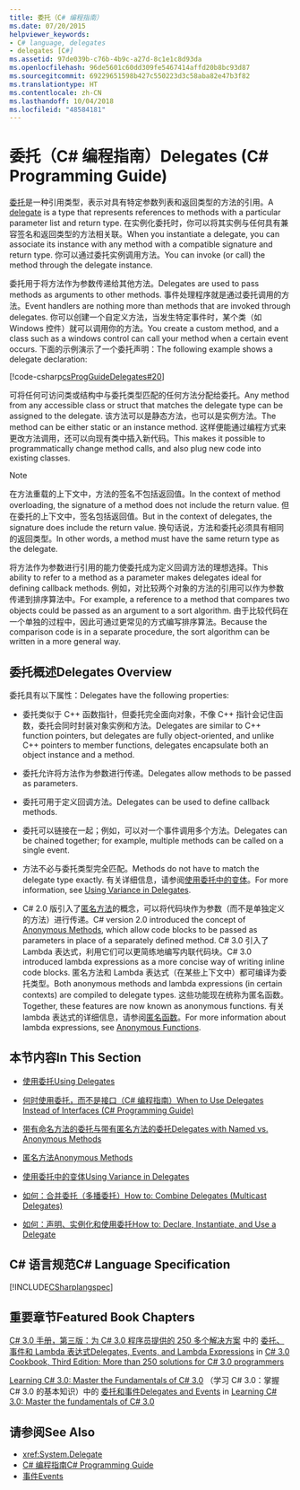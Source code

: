 ```yaml
---
title: 委托（C# 编程指南）
ms.date: 07/20/2015
helpviewer_keywords:
- C# language, delegates
- delegates [C#]
ms.assetid: 97de039b-c76b-4b9c-a27d-8c1e1c8d93da
ms.openlocfilehash: 96de5601c60dd309fe5467414affd20b8bc93d87
ms.sourcegitcommit: 69229651598b427c550223d3c58aba82e47b3f82
ms.translationtype: HT
ms.contentlocale: zh-CN
ms.lasthandoff: 10/04/2018
ms.locfileid: "48584181"
---
```

# <a name="delegates-c-programming-guide"></a><span data-ttu-id="8b8e1-102">委托（C# 编程指南）</span><span class="sxs-lookup"><span data-stu-id="8b8e1-102">Delegates (C# Programming Guide)</span></span>
<span data-ttu-id="8b8e1-103">[委托](../../../csharp/language-reference/keywords/delegate.md)是一种引用类型，表示对具有特定参数列表和返回类型的方法的引用。</span><span class="sxs-lookup"><span data-stu-id="8b8e1-103">A [delegate](../../../csharp/language-reference/keywords/delegate.md) is a type that represents references to methods with a particular parameter list and return type.</span></span> <span data-ttu-id="8b8e1-104">在实例化委托时，你可以将其实例与任何具有兼容签名和返回类型的方法相关联。</span><span class="sxs-lookup"><span data-stu-id="8b8e1-104">When you instantiate a delegate, you can associate its instance with any method with a compatible signature and return type.</span></span> <span data-ttu-id="8b8e1-105">你可以通过委托实例调用方法。</span><span class="sxs-lookup"><span data-stu-id="8b8e1-105">You can invoke (or call) the method through the delegate instance.</span></span>  
  
 <span data-ttu-id="8b8e1-106">委托用于将方法作为参数传递给其他方法。</span><span class="sxs-lookup"><span data-stu-id="8b8e1-106">Delegates are used to pass methods as arguments to other methods.</span></span> <span data-ttu-id="8b8e1-107">事件处理程序就是通过委托调用的方法。</span><span class="sxs-lookup"><span data-stu-id="8b8e1-107">Event handlers are nothing more than methods that are invoked through delegates.</span></span> <span data-ttu-id="8b8e1-108">你可以创建一个自定义方法，当发生特定事件时，某个类（如 Windows 控件）就可以调用你的方法。</span><span class="sxs-lookup"><span data-stu-id="8b8e1-108">You create a custom method, and a class such as a windows control can call your method when a certain event occurs.</span></span> <span data-ttu-id="8b8e1-109">下面的示例演示了一个委托声明：</span><span class="sxs-lookup"><span data-stu-id="8b8e1-109">The following example shows a delegate declaration:</span></span>  
  
 [!code-csharp[csProgGuideDelegates#20](../../../csharp/programming-guide/delegates/codesnippet/CSharp/index_1.cs)]  
  
 <span data-ttu-id="8b8e1-110">可将任何可访问类或结构中与委托类型匹配的任何方法分配给委托。</span><span class="sxs-lookup"><span data-stu-id="8b8e1-110">Any method from any accessible class or struct that matches the delegate type can be assigned to the delegate.</span></span> <span data-ttu-id="8b8e1-111">该方法可以是静态方法，也可以是实例方法。</span><span class="sxs-lookup"><span data-stu-id="8b8e1-111">The method can be either static or an instance method.</span></span> <span data-ttu-id="8b8e1-112">这样便能通过编程方式来更改方法调用，还可以向现有类中插入新代码。</span><span class="sxs-lookup"><span data-stu-id="8b8e1-112">This makes it possible to programmatically change method calls, and also plug new code into existing classes.</span></span>  
  
> [!NOTE]
>  <span data-ttu-id="8b8e1-113">在方法重载的上下文中，方法的签名不包括返回值。</span><span class="sxs-lookup"><span data-stu-id="8b8e1-113">In the context of method overloading, the signature of a method does not include the return value.</span></span> <span data-ttu-id="8b8e1-114">但在委托的上下文中，签名包括返回值。</span><span class="sxs-lookup"><span data-stu-id="8b8e1-114">But in the context of delegates, the signature does include the return value.</span></span> <span data-ttu-id="8b8e1-115">换句话说，方法和委托必须具有相同的返回类型。</span><span class="sxs-lookup"><span data-stu-id="8b8e1-115">In other words, a method must have the same return type as the delegate.</span></span>  
  
 <span data-ttu-id="8b8e1-116">将方法作为参数进行引用的能力使委托成为定义回调方法的理想选择。</span><span class="sxs-lookup"><span data-stu-id="8b8e1-116">This ability to refer to a method as a parameter makes delegates ideal for defining callback methods.</span></span> <span data-ttu-id="8b8e1-117">例如，对比较两个对象的方法的引用可以作为参数传递到排序算法中。</span><span class="sxs-lookup"><span data-stu-id="8b8e1-117">For example, a reference to a method that compares two objects could be passed as an argument to a sort algorithm.</span></span> <span data-ttu-id="8b8e1-118">由于比较代码在一个单独的过程中，因此可通过更常见的方式编写排序算法。</span><span class="sxs-lookup"><span data-stu-id="8b8e1-118">Because the comparison code is in a separate procedure, the sort algorithm can be written in a more general way.</span></span>  
  
## <a name="delegates-overview"></a><span data-ttu-id="8b8e1-119">委托概述</span><span class="sxs-lookup"><span data-stu-id="8b8e1-119">Delegates Overview</span></span>  
 <span data-ttu-id="8b8e1-120">委托具有以下属性：</span><span class="sxs-lookup"><span data-stu-id="8b8e1-120">Delegates have the following properties:</span></span>  
  
-   <span data-ttu-id="8b8e1-121">委托类似于 C++ 函数指针，但委托完全面向对象，不像 C++ 指针会记住函数，委托会同时封装对象实例和方法。</span><span class="sxs-lookup"><span data-stu-id="8b8e1-121">Delegates are similar to C++ function pointers, but delegates are fully object-oriented, and unlike C++ pointers to member functions, delegates encapsulate both an object instance and a method.</span></span>
  
-   <span data-ttu-id="8b8e1-122">委托允许将方法作为参数进行传递。</span><span class="sxs-lookup"><span data-stu-id="8b8e1-122">Delegates allow methods to be passed as parameters.</span></span>  
  
-   <span data-ttu-id="8b8e1-123">委托可用于定义回调方法。</span><span class="sxs-lookup"><span data-stu-id="8b8e1-123">Delegates can be used to define callback methods.</span></span>  
  
-   <span data-ttu-id="8b8e1-124">委托可以链接在一起；例如，可以对一个事件调用多个方法。</span><span class="sxs-lookup"><span data-stu-id="8b8e1-124">Delegates can be chained together; for example, multiple methods can be called on a single event.</span></span>  
  
-   <span data-ttu-id="8b8e1-125">方法不必与委托类型完全匹配。</span><span class="sxs-lookup"><span data-stu-id="8b8e1-125">Methods do not have to match the delegate type exactly.</span></span> <span data-ttu-id="8b8e1-126">有关详细信息，请参阅[使用委托中的变体](../../../csharp/programming-guide/concepts/covariance-contravariance/using-variance-in-delegates.md)。</span><span class="sxs-lookup"><span data-stu-id="8b8e1-126">For more information, see [Using Variance in Delegates](../../../csharp/programming-guide/concepts/covariance-contravariance/using-variance-in-delegates.md).</span></span>  
  
-   <span data-ttu-id="8b8e1-127">C# 2.0 版引入了[匿名方法](../../../csharp/programming-guide/statements-expressions-operators/anonymous-methods.md)的概念，可以将代码块作为参数（而不是单独定义的方法）进行传递。</span><span class="sxs-lookup"><span data-stu-id="8b8e1-127">C# version 2.0 introduced the concept of [Anonymous Methods](../../../csharp/programming-guide/statements-expressions-operators/anonymous-methods.md), which allow code blocks to be passed as parameters in place of a separately defined method.</span></span> <span data-ttu-id="8b8e1-128">C# 3.0 引入了 Lambda 表达式，利用它们可以更简练地编写内联代码块。</span><span class="sxs-lookup"><span data-stu-id="8b8e1-128">C# 3.0 introduced lambda expressions as a more concise way of writing inline code blocks.</span></span> <span data-ttu-id="8b8e1-129">匿名方法和 Lambda 表达式（在某些上下文中）都可编译为委托类型。</span><span class="sxs-lookup"><span data-stu-id="8b8e1-129">Both anonymous methods and lambda expressions (in certain contexts) are compiled to delegate types.</span></span> <span data-ttu-id="8b8e1-130">这些功能现在统称为匿名函数。</span><span class="sxs-lookup"><span data-stu-id="8b8e1-130">Together, these features are now known as anonymous functions.</span></span> <span data-ttu-id="8b8e1-131">有关 lambda 表达式的详细信息，请参阅[匿名函数](../../../csharp/programming-guide/statements-expressions-operators/anonymous-functions.md)。</span><span class="sxs-lookup"><span data-stu-id="8b8e1-131">For more information about lambda expressions, see [Anonymous Functions](../../../csharp/programming-guide/statements-expressions-operators/anonymous-functions.md).</span></span>  
  
## <a name="in-this-section"></a><span data-ttu-id="8b8e1-132">本节内容</span><span class="sxs-lookup"><span data-stu-id="8b8e1-132">In This Section</span></span>  
  
-   [<span data-ttu-id="8b8e1-133">使用委托</span><span class="sxs-lookup"><span data-stu-id="8b8e1-133">Using Delegates</span></span>](../../../csharp/programming-guide/delegates/using-delegates.md)  
  
-   [<span data-ttu-id="8b8e1-134">何时使用委托，而不是接口（C# 编程指南）</span><span class="sxs-lookup"><span data-stu-id="8b8e1-134">When to Use Delegates Instead of Interfaces (C# Programming Guide)</span></span>](https://msdn.microsoft.com/library/2e759bdf-7ca4-4005-8597-af92edf6d8f0)  
  
-   [<span data-ttu-id="8b8e1-135">带有命名方法的委托与带有匿名方法的委托</span><span class="sxs-lookup"><span data-stu-id="8b8e1-135">Delegates with Named vs. Anonymous Methods</span></span>](../../../csharp/programming-guide/delegates/delegates-with-named-vs-anonymous-methods.md)  
  
-   [<span data-ttu-id="8b8e1-136">匿名方法</span><span class="sxs-lookup"><span data-stu-id="8b8e1-136">Anonymous Methods</span></span>](../../../csharp/programming-guide/statements-expressions-operators/anonymous-methods.md)  
  
-   [<span data-ttu-id="8b8e1-137">使用委托中的变体</span><span class="sxs-lookup"><span data-stu-id="8b8e1-137">Using Variance in Delegates</span></span>](../../../csharp/programming-guide/concepts/covariance-contravariance/using-variance-in-delegates.md)  
  
-   [<span data-ttu-id="8b8e1-138">如何：合并委托（多播委托）</span><span class="sxs-lookup"><span data-stu-id="8b8e1-138">How to: Combine Delegates (Multicast Delegates)</span></span>](../../../csharp/programming-guide/delegates/how-to-combine-delegates-multicast-delegates.md)  
  
-   [<span data-ttu-id="8b8e1-139">如何：声明、实例化和使用委托</span><span class="sxs-lookup"><span data-stu-id="8b8e1-139">How to: Declare, Instantiate, and Use a Delegate</span></span>](../../../csharp/programming-guide/delegates/how-to-declare-instantiate-and-use-a-delegate.md)  
  
## <a name="c-language-specification"></a><span data-ttu-id="8b8e1-140">C# 语言规范</span><span class="sxs-lookup"><span data-stu-id="8b8e1-140">C# Language Specification</span></span>  
 [!INCLUDE[CSharplangspec](~/includes/csharplangspec-md.md)]  
  
## <a name="featured-book-chapters"></a><span data-ttu-id="8b8e1-141">重要章节</span><span class="sxs-lookup"><span data-stu-id="8b8e1-141">Featured Book Chapters</span></span>  
 <span data-ttu-id="8b8e1-142">[C# 3.0 手册，第三版：为 C# 3.0 程序员提供的 250 多个解决方案](https://msdn.microsoft.com/library/orm-9780596516109-03-09.aspx) 中的 [委托、事件和 Lambda 表达式](https://msdn.microsoft.com/library/orm-9780596516109-03.aspx)</span><span class="sxs-lookup"><span data-stu-id="8b8e1-142">[Delegates, Events, and Lambda Expressions](https://msdn.microsoft.com/library/orm-9780596516109-03-09.aspx) in [C# 3.0 Cookbook, Third Edition: More than 250 solutions for C# 3.0 programmers](https://msdn.microsoft.com/library/orm-9780596516109-03.aspx)</span></span>  
  
 <span data-ttu-id="8b8e1-143">[Learning C# 3.0: Master the Fundamentals of C# 3.0](https://msdn.microsoft.com/library/orm-9780596521066-01-17.aspx) （学习 C# 3.0：掌握 C# 3.0 的基本知识）中的 [委托和事件](https://msdn.microsoft.com/library/orm-9780596521066-01.aspx)</span><span class="sxs-lookup"><span data-stu-id="8b8e1-143">[Delegates and Events](https://msdn.microsoft.com/library/orm-9780596521066-01-17.aspx) in [Learning C# 3.0: Master the fundamentals of C# 3.0](https://msdn.microsoft.com/library/orm-9780596521066-01.aspx)</span></span>  
  
## <a name="see-also"></a><span data-ttu-id="8b8e1-144">请参阅</span><span class="sxs-lookup"><span data-stu-id="8b8e1-144">See Also</span></span>

- <xref:System.Delegate>  
- [<span data-ttu-id="8b8e1-145">C# 编程指南</span><span class="sxs-lookup"><span data-stu-id="8b8e1-145">C# Programming Guide</span></span>](../../../csharp/programming-guide/index.md)  
- [<span data-ttu-id="8b8e1-146">事件</span><span class="sxs-lookup"><span data-stu-id="8b8e1-146">Events</span></span>](../../../csharp/programming-guide/events/index.md)
